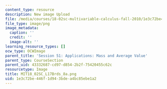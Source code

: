 ```yaml
---
content_type: resource
description: New image Upload
file: /media/courses/18-02sc-multivariable-calculus-fall-2010/1e3c72be446f1d943bdea4bc85ebe1a2_MIT18_02SC_L17Brds_8a.png
file_type: image/png
image_metadata:
  caption: ''
  credit: ''
  image-alt: ''
learning_resource_types: []
ocw_type: OCWImage
parent_title: 'Session 51: Applications: Mass and Average Value'
parent_type: CourseSection
parent_uid: 43332687-cd97-d854-2b2f-75420455c62c
resourcetype: Image
title: MIT18_02SC_L17Brds_8a.png
uid: 1e3c72be-446f-1d94-3bde-a4bc85ebe1a2
---
```

